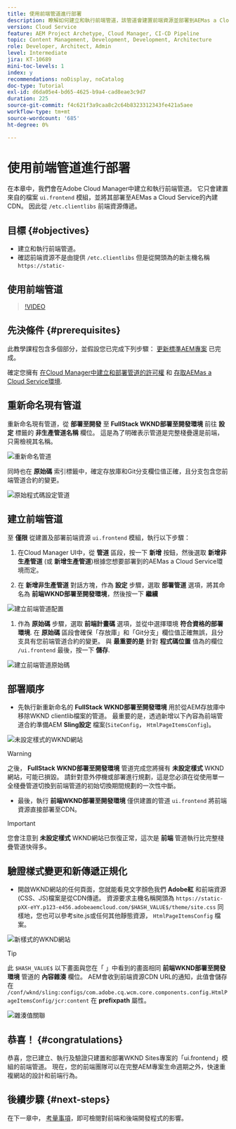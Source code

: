 ```yaml
---
title: 使用前端管道進行部署
description: 瞭解如何建立和執行前端管道，該管道會建置前端資源並部署到AEMas a Cloud Service中的內建CDN。
version: Cloud Service
feature: AEM Project Archetype, Cloud Manager, CI-CD Pipeline
topic: Content Management, Development, Development, Architecture
role: Developer, Architect, Admin
level: Intermediate
jira: KT-10689
mini-toc-levels: 1
index: y
recommendations: noDisplay, noCatalog
doc-type: Tutorial
exl-id: d6da05e4-bd65-4625-b9a4-cad8eae3c9d7
duration: 225
source-git-commit: f4c621f3a9caa8c2c64b8323312343fe421a5aee
workflow-type: tm+mt
source-wordcount: '685'
ht-degree: 0%

---
```


# 使用前端管道進行部署

在本章中，我們會在Adobe Cloud Manager中建立和執行前端管道。 它只會建置來自的檔案 `ui.frontend` 模組，並將其部署至AEMas a Cloud Service的內建CDN。 因此從  `/etc.clientlibs` 前端資源傳遞。


## 目標 {#objectives}

* 建立和執行前端管道。
* 確認前端資源不是由提供 `/etc.clientlibs` 但是從開頭為的新主機名稱 `https://static-`

## 使用前端管道

>[!VIDEO](https://video.tv.adobe.com/v/3409420?quality=12&learn=on)

## 先決條件 {#prerequisites}

此教學課程包含多個部分，並假設您已完成下列步驟： [更新標準AEM專案](./update-project.md) 已完成。

確定您擁有 [在Cloud Manager中建立和部署管道的許可權](https://experienceleague.adobe.com/docs/experience-manager-cloud-manager/content/requirements/users-and-roles.html?lang=en#role-definitions) 和 [存取AEMas a Cloud Service環境](https://experienceleague.adobe.com/docs/experience-manager-cloud-service/content/implementing/using-cloud-manager/manage-environments.html).

## 重新命名現有管道

重新命名現有管道，從 __部署至開發__ 至  __FullStack WKND部署至開發環境__ 前往 __設定__ 標籤的 __非生產管道名稱__ 欄位。 這是為了明確表示管道是完整棧疊還是前端，只需檢視其名稱。

![重新命名管道](assets/fullstack-wknd-deploy-dev-pipeline.png)


同時也在 __原始碼__ 索引標籤中，確定存放庫和Git分支欄位值正確，且分支包含您前端管道合約的變更。

![原始程式碼設定管道](assets/fullstack-wknd-source-code-config.png)


## 建立前端管道

至 __僅限__ 從建置及部署前端資源 `ui.frontend` 模組，執行以下步驟：

1. 在Cloud Manager UI中，從 __管道__ 區段，按一下 __新增__ 按鈕，然後選取 __新增非生產管道__ (或 __新增生產管道__)根據您想要部署到的AEMas a Cloud Service環境而定。

1. 在 __新增非生產管道__ 對話方塊，作為 __設定__ 步驟，選取 __部署管道__ 選項，將其命名為 __前端WKND部署至開發環境__，然後按一下 __繼續__

![建立前端管道配置](assets/create-frontend-pipeline-configs.png)

1. 作為 __原始碼__ 步驟，選取 __前端計畫碼__ 選項，並從中選擇環境 __符合資格的部署環境__. 在 __原始碼__ 區段會確保「存放庫」和「Git分支」欄位值正確無誤，且分支具有您前端管道合約的變更。
與 __最重要的是__ 針對 __程式碼位置__ 值為的欄位 `/ui.frontend` 最後，按一下 __儲存__.

![建立前端管道原始碼](assets/create-frontend-pipeline-source-code.png)


## 部署順序

* 先執行新重新命名的 __FullStack WKND部署至開發環境__ 用於從AEM存放庫中移除WKND clientlib檔案的管道。 最重要的是，透過新增以下內容為前端管道合約準備AEM __Sling設定__ 檔案(`SiteConfig`， `HtmlPageItemsConfig`)。

![未設定樣式的WKND網站](assets/unstyled-wknd-site.png)

>[!WARNING]
>
>之後， __FullStack WKND部署至開發環境__ 管道完成您將擁有 __未設定樣式__ WKND網站，可能已損毀。 請針對意外停機或部署進行規劃，這是您必須在從使用單一全棧疊管道切換到前端管道的初始切換期間規劃的一次性中斷。


* 最後，執行 __前端WKND部署至開發環境__ 僅供建置的管道 `ui.frontend` 將前端資源直接部署至CDN。

>[!IMPORTANT]
>
>您會注意到 __未設定樣式__ WKND網站已恢復正常，這次是 __前端__ 管道執行比完整棧疊管道快得多。

## 驗證樣式變更和新傳遞正規化

* 開啟WKND網站的任何頁面，您就能看見文字顏色我們 __Adobe紅__ 和前端資源(CSS、JS)檔案是從CDN傳遞。 資源要求主機名稱開頭為 `https://static-pXX-eYY.p123-e456.adobeaemcloud.com/$HASH_VALUE$/theme/site.css` 同樣地，您也可以參考site.js或任何其他靜態資源， `HtmlPageItemsConfig` 檔案。


![新樣式的WKND網站](assets/newly-styled-wknd-site.png)



>[!TIP]
>
>此 `$HASH_VALUE$` 以下畫面與您在「 」中看到的畫面相同 __前端WKND部署至開發環境__  管道的 __內容雜湊__ 欄位。 AEM會收到前端資源CDN URL的通知，此值會儲存在 `/conf/wknd/sling:configs/com.adobe.cq.wcm.core.components.config.HtmlPageItemsConfig/jcr:content` 在 __prefixpath__ 屬性。


![雜湊值關聯](assets/hash-value-correlartion.png)



## 恭喜！ {#congratulations}

恭喜，您已建立、執行及驗證只建置和部署WKND Sites專案的「ui.frontend」模組的前端管道。 現在，您的前端團隊可以在完整AEM專案生命週期之外，快速重複網站的設計和前端行為。

## 後續步驟 {#next-steps}

在下一章中， [考量事項](considerations.md)，即可檢閱對前端和後端開發程式的影響。
